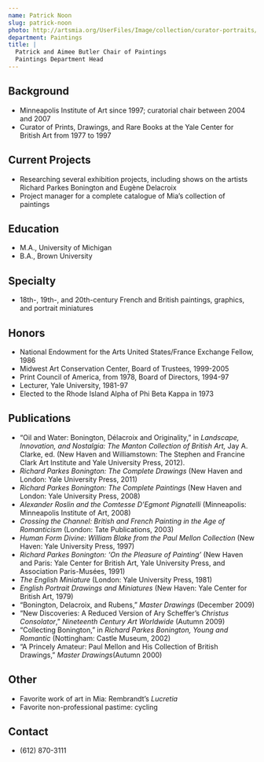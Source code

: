 ```yaml
---
name: Patrick Noon
slug: patrick-noon
photo: http://artsmia.org/UserFiles/Image/collection/curator-portraits/patrick-noon.jpg
department: Paintings
title: |
  Patrick and Aimee Butler Chair of Paintings
  Paintings Department Head
---
```


## Background
- Minneapolis Institute of Art since 1997; curatorial chair between 2004 and 2007
- Curator of Prints, Drawings, and Rare Books at the Yale Center for British Art from 1977 to 1997

## Current Projects
- Researching several exhibition projects, including shows on the artists Richard Parkes Bonington and Eugène Delacroix
- Project manager for a complete catalogue of Mia’s collection of paintings

## Education
- M.A., University of Michigan
- B.A., Brown University

## Specialty
- 18th-, 19th-, and 20th-century French and British paintings, graphics, and portrait miniatures

## Honors
- National Endowment for the Arts United States/France Exchange Fellow, 1986
- Midwest Art Conservation Center, Board of Trustees, 1999-2005
- Print Council of America, from 1978, Board of Directors, 1994-97
- Lecturer, Yale University, 1981-97
- Elected to the Rhode Island Alpha of Phi Beta Kappa in 1973

## Publications
- “Oil and Water: Bonington, Délacroix and Originality,” in <i>Landscape, Innovation, and Nostalgia: The Manton Collection of British Art,</i> Jay A. Clarke, ed. (New Haven and Williamstown: The Stephen and Francine Clark Art Institute and Yale University Press, 2012).
- <em>Richard Parkes Bonington: The Complete Drawings</em> (New Haven and London: Yale University Press, 2011)
- <em>Richard Parkes Bonington: The Complete Paintings</em> (New Haven and London: Yale University Press, 2008)
- <em>Alexander Roslin and the Comtesse D’Egmont Pignatelli</em> (Minneapolis: Minneapolis Institute of Art, 2008)
- <em>Crossing the Channel: British and French Painting in the Age of Romanticism</em> (London: Tate Publications, 2003)
- <em>Human Form Divine: William Blake from the Paul Mellon Collection</em> (New Haven: Yale University Press, 1997)
- <em>Richard Parkes Bonington: ‘On the Pleasure of Painting’</em> (New Haven and Paris: Yale Center for British Art, Yale University Press, and Association Paris-Musées, 1991)
- <em>The English Miniature</em> (London: Yale University Press, 1981)
- <em>English Portrait Drawings and Miniatures</em> (New Haven: Yale Center for British Art, 1979)
- “Bonington, Delacroix, and Rubens,” <em>Master Drawings</em> (December 2009)
- “New Discoveries: A Reduced Version of Ary Scheffer’s <em>Christus Consolator</em>,” <em>Nineteenth Century Art Worldwide</em> (Autumn 2009)
- “Collecting Bonington,” in <em>Richard Parkes Bonington, Young and Romantic</em> (Nottingham: Castle Museum, 2002)
- “A Princely Amateur: Paul Mellon and His Collection of British Drawings,” <em>Master Drawings</em>(Autumn 2000)

## Other
- Favorite work of art in Mia: Rembrandt’s <em>Lucretia</em>
- Favorite non-professional pastime: cycling

## Contact
* (612) 870-3111
